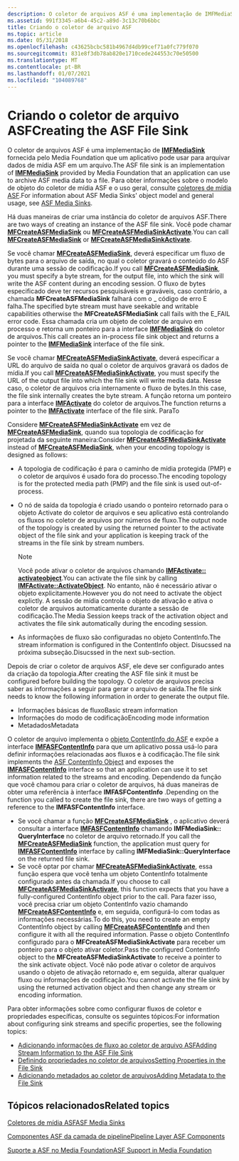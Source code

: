 ```yaml
---
description: O coletor de arquivos ASF é uma implementação de IMFMediaSink fornecida pelo Media Foundation que um aplicativo pode usar para arquivar dados de mídia ASF em um arquivo. Para obter informações sobre o modelo de objeto de coletor de mídia ASF e uso geral, consulte coletores de mídia ASF.
ms.assetid: 991f3345-a6b4-45c2-a89d-3c13c70b6bbc
title: Criando o coletor de arquivo ASF
ms.topic: article
ms.date: 05/31/2018
ms.openlocfilehash: c43625bcbc581b4967d4db99cef71a0fc779f070
ms.sourcegitcommit: 831e8f3db78ab820e1710cede244553c70e50500
ms.translationtype: MT
ms.contentlocale: pt-BR
ms.lasthandoff: 01/07/2021
ms.locfileid: "104089768"
---
```

# <a name="creating-the-asf-file-sink"></a><span data-ttu-id="574fa-104">Criando o coletor de arquivo ASF</span><span class="sxs-lookup"><span data-stu-id="574fa-104">Creating the ASF File Sink</span></span>

<span data-ttu-id="574fa-105">O coletor de arquivos ASF é uma implementação de [**IMFMediaSink**](/windows/desktop/api/mfidl/nn-mfidl-imfmediasink) fornecida pelo Media Foundation que um aplicativo pode usar para arquivar dados de mídia ASF em um arquivo.</span><span class="sxs-lookup"><span data-stu-id="574fa-105">The ASF file sink is an implementation of [**IMFMediaSink**](/windows/desktop/api/mfidl/nn-mfidl-imfmediasink) provided by Media Foundation that an application can use to archive ASF media data to a file.</span></span> <span data-ttu-id="574fa-106">Para obter informações sobre o modelo de objeto do coletor de mídia ASF e o uso geral, consulte [coletores de mídia ASF](asf-media-sinks.md).</span><span class="sxs-lookup"><span data-stu-id="574fa-106">For information about ASF Media Sinks' object model and general usage, see [ASF Media Sinks](asf-media-sinks.md).</span></span>

<span data-ttu-id="574fa-107">Há duas maneiras de criar uma instância do coletor de arquivos ASF.</span><span class="sxs-lookup"><span data-stu-id="574fa-107">There are two ways of creating an instance of the ASF file sink.</span></span> <span data-ttu-id="574fa-108">Você pode chamar [**MFCreateASFMediaSink**](/windows/desktop/api/wmcontainer/nf-wmcontainer-mfcreateasfmediasink) ou [**MFCreateASFMediaSinkActivate**](/windows/desktop/api/wmcontainer/nf-wmcontainer-mfcreateasfmediasinkactivate).</span><span class="sxs-lookup"><span data-stu-id="574fa-108">You can call [**MFCreateASFMediaSink**](/windows/desktop/api/wmcontainer/nf-wmcontainer-mfcreateasfmediasink) or [**MFCreateASFMediaSinkActivate**](/windows/desktop/api/wmcontainer/nf-wmcontainer-mfcreateasfmediasinkactivate).</span></span>

<span data-ttu-id="574fa-109">Se você chamar [**MFCreateASFMediaSink**](/windows/desktop/api/wmcontainer/nf-wmcontainer-mfcreateasfmediasink), deverá especificar um fluxo de bytes para o arquivo de saída, no qual o coletor gravará o conteúdo do ASF durante uma sessão de codificação.</span><span class="sxs-lookup"><span data-stu-id="574fa-109">If you call [**MFCreateASFMediaSink**](/windows/desktop/api/wmcontainer/nf-wmcontainer-mfcreateasfmediasink), you must specify a byte stream, for the output file, into which the sink will write the ASF content during an encoding session.</span></span> <span data-ttu-id="574fa-110">O fluxo de bytes especificado deve ter recursos pesquisáveis e graváveis, caso contrário, a chamada **MFCreateASFMediaSink** falhará com o \_ código de erro E falha.</span><span class="sxs-lookup"><span data-stu-id="574fa-110">The specified byte stream must have seekable and writable capabilities otherwise the **MFCreateASFMediaSink** call fails with the E\_FAIL error code.</span></span> <span data-ttu-id="574fa-111">Essa chamada cria um objeto de coletor de arquivo em processo e retorna um ponteiro para a interface [**IMFMediaSink**](/windows/desktop/api/mfidl/nn-mfidl-imfmediasink) do coletor de arquivos.</span><span class="sxs-lookup"><span data-stu-id="574fa-111">This call creates an in-process file sink object and returns a pointer to the [**IMFMediaSink**](/windows/desktop/api/mfidl/nn-mfidl-imfmediasink) interface of the file sink.</span></span>

<span data-ttu-id="574fa-112">Se você chamar [**MFCreateASFMediaSinkActivate**](/windows/desktop/api/wmcontainer/nf-wmcontainer-mfcreateasfmediasinkactivate), deverá especificar a URL do arquivo de saída no qual o coletor de arquivos gravará os dados de mídia.</span><span class="sxs-lookup"><span data-stu-id="574fa-112">If you call [**MFCreateASFMediaSinkActivate**](/windows/desktop/api/wmcontainer/nf-wmcontainer-mfcreateasfmediasinkactivate), you must specify the URL of the output file into which the file sink will write media data.</span></span> <span data-ttu-id="574fa-113">Nesse caso, o coletor de arquivos cria internamente o fluxo de bytes.</span><span class="sxs-lookup"><span data-stu-id="574fa-113">In this case, the file sink internally creates the byte stream.</span></span> <span data-ttu-id="574fa-114">A função retorna um ponteiro para a interface [**IMFActivate**](/windows/desktop/api/mfobjects/nn-mfobjects-imfactivate) do coletor de arquivos.</span><span class="sxs-lookup"><span data-stu-id="574fa-114">The function returns a pointer to the [**IMFActivate**](/windows/desktop/api/mfobjects/nn-mfobjects-imfactivate) interface of the file sink.</span></span> <span data-ttu-id="574fa-115">Para</span><span class="sxs-lookup"><span data-stu-id="574fa-115">To</span></span>

<span data-ttu-id="574fa-116">Considere [**MFCreateASFMediaSinkActivate**](/windows/desktop/api/wmcontainer/nf-wmcontainer-mfcreateasfmediasinkactivate) em vez de [**MFCreateASFMediaSink**](/windows/desktop/api/wmcontainer/nf-wmcontainer-mfcreateasfmediasink), quando sua topologia de codificação for projetada da seguinte maneira:</span><span class="sxs-lookup"><span data-stu-id="574fa-116">Consider [**MFCreateASFMediaSinkActivate**](/windows/desktop/api/wmcontainer/nf-wmcontainer-mfcreateasfmediasinkactivate) instead of [**MFCreateASFMediaSink**](/windows/desktop/api/wmcontainer/nf-wmcontainer-mfcreateasfmediasink), when your encoding topology is designed as follows:</span></span>

-   <span data-ttu-id="574fa-117">A topologia de codificação é para o caminho de mídia protegida (PMP) e o coletor de arquivos é usado fora do processo.</span><span class="sxs-lookup"><span data-stu-id="574fa-117">The encoding topology is for the protected media path (PMP) and the file sink is used out-of-process.</span></span>
-   <span data-ttu-id="574fa-118">O nó de saída da topologia é criado usando o ponteiro retornado para o objeto Activate do coletor de arquivos e seu aplicativo está controlando os fluxos no coletor de arquivos por números de fluxo.</span><span class="sxs-lookup"><span data-stu-id="574fa-118">The output node of the topology is created by using the returned pointer to the activate object of the file sink and your application is keeping track of the streams in the file sink by stream numbers.</span></span>
    > [!Note]  
    > <span data-ttu-id="574fa-119">Você pode ativar o coletor de arquivos chamando [**IMFActivate:: activateobject**](/windows/desktop/api/mfobjects/nf-mfobjects-imfactivate-activateobject).</span><span class="sxs-lookup"><span data-stu-id="574fa-119">You can activate the file sink by calling [**IMFActivate::ActivateObject**](/windows/desktop/api/mfobjects/nf-mfobjects-imfactivate-activateobject).</span></span> <span data-ttu-id="574fa-120">No entanto, não é necessário ativar o objeto explicitamente.</span><span class="sxs-lookup"><span data-stu-id="574fa-120">However you do not need to activate the object explictly.</span></span> <span data-ttu-id="574fa-121">A sessão de mídia controla o objeto de ativação e ativa o coletor de arquivos automaticamente durante a sessão de codificação.</span><span class="sxs-lookup"><span data-stu-id="574fa-121">The Media Session keeps track of the activation object and activates the file sink automatically during the encoding session.</span></span>

     

-   <span data-ttu-id="574fa-122">As informações de fluxo são configuradas no objeto ContentInfo.</span><span class="sxs-lookup"><span data-stu-id="574fa-122">The stream information is configured in the ContentInfo object.</span></span> <span data-ttu-id="574fa-123">Disucssed na próxima subseção.</span><span class="sxs-lookup"><span data-stu-id="574fa-123">Disucssed in the next sub-section.</span></span>

<span data-ttu-id="574fa-124">Depois de criar o coletor de arquivos ASF, ele deve ser configurado antes da criação da topologia.</span><span class="sxs-lookup"><span data-stu-id="574fa-124">After creating the ASF file sink it must be configured before building the topology.</span></span> <span data-ttu-id="574fa-125">O coletor de arquivos precisa saber as informações a seguir para gerar o arquivo de saída.</span><span class="sxs-lookup"><span data-stu-id="574fa-125">The file sink needs to know the following information in order to generate the output file.</span></span>

-   <span data-ttu-id="574fa-126">Informações básicas de fluxo</span><span class="sxs-lookup"><span data-stu-id="574fa-126">Basic stream information</span></span>
-   <span data-ttu-id="574fa-127">Informações do modo de codificação</span><span class="sxs-lookup"><span data-stu-id="574fa-127">Encoding mode information</span></span>
-   <span data-ttu-id="574fa-128">Metadados</span><span class="sxs-lookup"><span data-stu-id="574fa-128">Metadata</span></span>

<span data-ttu-id="574fa-129">O coletor de arquivo implementa o [objeto ContentInfo do ASF](asf-contentinfo-object.md) e expõe a interface [**IMFASFContentInfo**](/windows/desktop/api/wmcontainer/nn-wmcontainer-imfasfcontentinfo) para que um aplicativo possa usá-lo para definir informações relacionadas aos fluxos e à codificação.</span><span class="sxs-lookup"><span data-stu-id="574fa-129">The file sink implements the [ASF ContentInfo Object](asf-contentinfo-object.md) and exposes the [**IMFASFContentInfo**](/windows/desktop/api/wmcontainer/nn-wmcontainer-imfasfcontentinfo) interface so that an application can use it to set information related to the streams and encoding.</span></span> <span data-ttu-id="574fa-130">Dependendo da função que você chamou para criar o coletor de arquivos, há duas maneiras de obter uma referência à interface **IMFASFContentInfo** .</span><span class="sxs-lookup"><span data-stu-id="574fa-130">Depending on the function you called to create the file sink, there are two ways of getting a reference to the **IMFASFContentInfo** interface.</span></span>

-   <span data-ttu-id="574fa-131">Se você chamar a função [**MFCreateASFMediaSink**](/windows/desktop/api/wmcontainer/nf-wmcontainer-mfcreateasfmediasink) , o aplicativo deverá consultar a interface [**IMFASFContentInfo**](/windows/desktop/api/wmcontainer/nn-wmcontainer-imfasfcontentinfo) chamando **IMFMediaSink:: QueryInterface** no coletor de arquivo retornado.</span><span class="sxs-lookup"><span data-stu-id="574fa-131">If you call the [**MFCreateASFMediaSink**](/windows/desktop/api/wmcontainer/nf-wmcontainer-mfcreateasfmediasink) function, the application must query for [**IMFASFContentInfo**](/windows/desktop/api/wmcontainer/nn-wmcontainer-imfasfcontentinfo) interface by calling **IMFMediaSink::QueryInterface** on the returned file sink.</span></span>
-   <span data-ttu-id="574fa-132">Se você optar por chamar [**MFCreateASFMediaSinkActivate**](/windows/desktop/api/wmcontainer/nf-wmcontainer-mfcreateasfmediasinkactivate), essa função espera que você tenha um objeto ContentInfo totalmente configurado antes da chamada.</span><span class="sxs-lookup"><span data-stu-id="574fa-132">If you choose to call [**MFCreateASFMediaSinkActivate**](/windows/desktop/api/wmcontainer/nf-wmcontainer-mfcreateasfmediasinkactivate), this function expects that you have a fully-configured ContentInfo object prior to the call.</span></span> <span data-ttu-id="574fa-133">Para fazer isso, você precisa criar um objeto ContentInfo vazio chamando [**MFCreateASFContentInfo**](/windows/desktop/api/wmcontainer/nf-wmcontainer-mfcreateasfcontentinfo) e, em seguida, configurá-lo com todas as informações necessárias.</span><span class="sxs-lookup"><span data-stu-id="574fa-133">To do this, you need to create an empty ContentInfo object by calling [**MFCreateASFContentInfo**](/windows/desktop/api/wmcontainer/nf-wmcontainer-mfcreateasfcontentinfo) and then configure it with all the required information.</span></span> <span data-ttu-id="574fa-134">Passe o objeto ContentInfo configurado para o **MFCreateASFMediaSinkActivate** para receber um ponteiro para o objeto ativar coletor.</span><span class="sxs-lookup"><span data-stu-id="574fa-134">Pass the configured ContentInfo object to the **MFCreateASFMediaSinkActivate** to receive a pointer to the sink activate object.</span></span> <span data-ttu-id="574fa-135">Você não pode ativar o coletor de arquivos usando o objeto de ativação retornado e, em seguida, alterar qualquer fluxo ou informações de codificação.</span><span class="sxs-lookup"><span data-stu-id="574fa-135">You cannot activate the file sink by using the returned activation object and then change any stream or encoding information.</span></span>

<span data-ttu-id="574fa-136">Para obter informações sobre como configurar fluxos de coletor e propriedades específicas, consulte os seguintes tópicos:</span><span class="sxs-lookup"><span data-stu-id="574fa-136">For information about configuring sink streams and specific properties, see the following topics:</span></span>

-   [<span data-ttu-id="574fa-137">Adicionando informações de fluxo ao coletor de arquivo ASF</span><span class="sxs-lookup"><span data-stu-id="574fa-137">Adding Stream Information to the ASF File Sink</span></span>](adding-stream-information-to-the-asf-file-sink.md)
-   [<span data-ttu-id="574fa-138">Definindo propriedades no coletor de arquivos</span><span class="sxs-lookup"><span data-stu-id="574fa-138">Setting Properties in the File Sink</span></span>](setting-properties-in-the-file-sink.md)
-   [<span data-ttu-id="574fa-139">Adicionando metadados ao coletor de arquivos</span><span class="sxs-lookup"><span data-stu-id="574fa-139">Adding Metadata to the File Sink</span></span>](adding-metadata-to-the-file-sink.md)

## <a name="related-topics"></a><span data-ttu-id="574fa-140">Tópicos relacionados</span><span class="sxs-lookup"><span data-stu-id="574fa-140">Related topics</span></span>

<dl> <dt>

[<span data-ttu-id="574fa-141">Coletores de mídia ASF</span><span class="sxs-lookup"><span data-stu-id="574fa-141">ASF Media Sinks</span></span>](asf-media-sinks.md)
</dt> <dt>

[<span data-ttu-id="574fa-142">Componentes ASF da camada de pipeline</span><span class="sxs-lookup"><span data-stu-id="574fa-142">Pipeline Layer ASF Components</span></span>](pipeline-layer-asf-components.md)
</dt> <dt>

[<span data-ttu-id="574fa-143">Suporte a ASF no Media Foundation</span><span class="sxs-lookup"><span data-stu-id="574fa-143">ASF Support in Media Foundation</span></span>](asf-support-in-media-foundation.md)
</dt> </dl>

 

 



